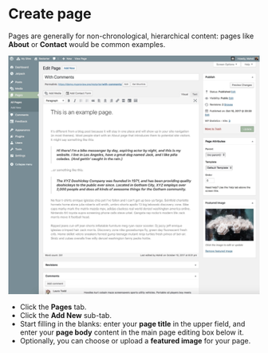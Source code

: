 
# Create page

Pages are generally for non-chronological, hierarchical content: pages like **About** or **Contact** would be common examples.

![Create a page](img/create-page.jpg)

* Click the **Pages** tab.
* Click the **Add New** sub-tab.
* Start filling in the blanks: enter your **page title** in the upper field, and enter your **page body** content in the main page editing box below it.
* Optionally, you can choose or upload a **featured image** for your page.

